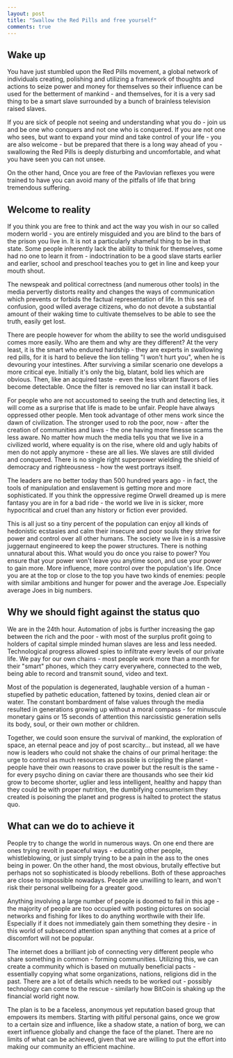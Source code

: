 ```yaml
---
layout: post
title: "Swallow the Red Pills and free yourself"
comments: true  
---
```


## Wake up


You have just stumbled upon the Red Pills movement, a global network of individuals creating, polishing and utilizing a framework of thoughts and actions to seize power and money for themselves so their influence can be used for the betterment of mankind - and themselves, for it is a very sad thing to be a smart slave surrounded by a bunch of brainless television raised slaves. 

If you are sick of people not seeing and understanding what you do - join us and be one who conquers and not one who is conquered. If you are not one who sees, but want to expand your mind and take control of your life - you are also welcome - but be prepared that there is a long way ahead of you - swallowing the Red Pills is deeply disturbing and uncomfortable, and what you have seen you can not unsee. 

On the other hand, Once you are free of the Pavlovian reflexes you were trained to have you can avoid many of the pitfalls of life that bring tremendous suffering.

## Welcome to reality

If you think you are free to think and act the way you wish in our so called modern world - you are entirely misguided and you are blind to the bars of the prison you live in. It is not a particularly shameful thing to be in that state. Some people inherently lack the ability to think for themselves, some had no one to learn it from - indoctrination to be a good slave starts earlier and earlier, school and preschool teaches you to get in line and keep your mouth shout.

The newspeak and political correctness (and numerous other tools) in the media pervertly distorts reality and changes the ways of communication which prevents or forbids the factual representation of life. In this sea of confusion, good willed average citizens, who do not devote a substantial amount of their waking time to cultivate themselves to be able to see the truth, easily get lost.

There are people however for whom the ability to see the world undisguised comes more easily. Who are them and why are they different? At the very least, it is the smart who endured hardship - they are experts in swallowing red pills, for it is hard to believe the lion telling "I won't hurt you", when he is devouring your intestines. After surviving a similar scenario one develops a more critical eye. Initially it's only the big, blatant, bold lies which are obvious. Then, like an acquired taste - even the less vibrant flavors of lies become detectable. Once the filter is removed no liar can install it back.

For people who are not accustomed to seeing the truth and detecting lies, it will come as a surprise that life is made to be unfair. People have always oppressed other people. Men took advantage of other mens work since the dawn of civilization. The stronger used to rob the poor, now - after the creation of communities and laws - the one having more finesse scams the less aware. No matter how much the media tells you that we live in a civilized world, where equality is on the rise, where old and ugly habits of men do not apply anymore - these are all lies. We slaves are still divided and conquered. There is no single right superpower wielding the shield of democracy and righteousness - how the west portrays itself.

The leaders are no better today than 500 hundred years ago - in fact, the tools of manipulation and enslavement is getting more and more sophisticated. If you think the oppressive regime Orwell dreamed up is mere fantasy you are in for a bad ride - the world we live in is sicker, more hypocritical and cruel than any history or fiction ever provided.

This is all just so a tiny percent of the population can enjoy all kinds of hedonistic ecstasies and calm their insecure and poor souls they strive for power and control over all other humans. The society we live in is a massive juggernaut engineered to keep the power structures. There is nothing unnatural about this. What would you do once you raise to power? You ensure that your power won't leave you anytime soon, and use your power to gain more. More influence, more control over the population's life. Once you are at the top or close to the top you have two kinds of enemies: people with similar ambitions and hunger for power and the average Joe. Especially average Joes in big numbers.

## Why we should fight against the status quo

We are in the 24th hour. Automation of jobs is further increasing the gap between the rich and the poor - with most of the surplus profit going to holders of capital simple minded human slaves are less and less needed. Technological progress allowed spies to infiltrate every levels of our private life. We pay for our own chains - most people work more than a month for their "smart" phones, which they carry everywhere, connected to the web, being able to record and transmit sound, video and text.

Most of the population is degenerated, laughable version of a human - stupefied by pathetic education, fattened by toxins, denied clean air or water. The constant bombardment of false values through the media resulted in generations growing up without a moral compass - for minuscule monetary gains or 15 seconds of attention this narcissistic generation sells its body, soul, or their own mother or children.

Together, we could soon ensure the survival of mankind, the exploration of space, an eternal peace and joy of post scarcity... but instead, all we have now is leaders who could not shake the chains of our primal heritage: the urge to control as much resources as possible is crippling the planet - people have their own reasons to crave power but the result is the same - for every psycho dining on caviar there are thousands who see their kid grow to become shorter, uglier and less intelligent, healthy and happy than they could be with proper nutrition, the dumbifying consumerism they created is poisoning the planet and progress is halted to protect the status quo.

## What can we do to achieve it 

People try to change the world in numerous ways. On one end there are ones trying revolt in peaceful ways - educating other people, whistleblowing, or just simply trying to be a pain in the ass to the ones being in power. On the other hand, the most obvious, brutally effective but perhaps not so sophisticated is bloody rebellions. Both of these approaches are close to impossible nowadays. People are unwilling to learn, and won't risk their personal wellbeing for a greater good.

Anything involving a large number of people is doomed to fail in this age - the majority of people are too occupied with posting pictures on social networks and fishing for likes to do anything worthwile with their life. Especially if it does not immediately gain them something they desire - in this world of subsecond attention span anything that comes at a price of discomfort will not be popular.

The internet does a brilliant job of connecting very different people who share something in common - forming communities. Utilizing this, we can create a community which is based on mutually beneficial pacts - essentially copying what some organizations, nations, religions did in the past. There are a lot of details which needs to be worked out - possibly technology can come to the rescue - similarly how BitCoin is shaking up the financial world right now.

The plan is to be a faceless, anonymous yet reputation based group that empowers its members. Starting with pitiful personal gains, once we grow to a certain size and influence, like a shadow state, a nation of borg, we can exert influence globally and change the face of the planet. There are no limits of what can be achieved, given that we are willing to put the effort into making our community an efficient machine.
